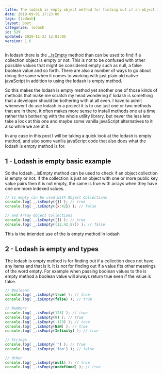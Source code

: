 ```yaml
---
title: The lodash is empty object method for finding out if an object is empty or not
date: 2019-09-01 17:23:00
tags: [lodash]
layout: post
categories: lodash
id: 529
updated: 2020-11-23 12:03:05
version: 1.6
---
```


In lodash there is the [\_.isEmpty](https://lodash.com/docs/4.17.15#isEmpty) method than can be used to find if a collection object is empty or not. This is not to be confused with other possible values that might be considered empty such as null, a false boolean value and so forth. There are also a number of ways to go about doing the same when it comes to working with just plain old native javaScript in addition to using the lodash is empty method. 

So this makes the lodash is empty method yet another one of those kinds of methods that make me scratch my head wondering if lodash is something that a developer should be bothering with at all even. I have to admit whenever I do use lodash in a project it is to use just one or two methods that are in there, it often makes more sense to install methods one at a time rather than bothering with the whole utility library, but never the less lets take a look at this one and maybe some vanilla javaScript alternatives to it also while we are at it.

In any case in this post I will be taking a quick look at the lodash is empty method, and also some vanilla javaScript code that also does what the lodash is empty method is for.

<!-- more -->

## 1 - Lodash is empty basic example

So the lodash \_.isEmpty method can be used to check if an object collection is empty or not. If the collection is just an object with one or more public key value pairs then it is not empty, the same is true with arrays when they have one ore more indexed values.

```js
// Is empty can be used with Object Collections
console.log( _.isEmpty({}) ); // true
console.log( _.isEmpty({x:42}) ); // false
 
// and Array Object Collections
console.log( _.isEmpty([]) ); // true
console.log( _.isEmpty([12,42,87]) ); // false
```

This is the intended use of the is empty method in lodash

## 2 - Lodash is empty and types

The lodash is empty method is for finding out if a collection does not have any items and that is it. It is not for finding out if a value fits other meanings of the word empty. For example when passing boolean values to the is empty method a boolean value will always return true even if the value is false.

```js
// Booleans
console.log( _.isEmpty(true) ); // true
console.log( _.isEmpty(false) ); // true
 
// Numbers
console.log( _.isEmpty(123) ); // true
console.log( _.isEmpty(0) ); // true
console.log( _.isEmpty(-123) ); // true
console.log( _.isEmpty(NaN) ); // true
console.log( _.isEmpty(Infinity) ); // true
 
// Strings
console.log( _.isEmpty('') ); // true
console.log( _.isEmpty('foo') ); // false
 
// Other
console.log( _.isEmpty(null) ); // true
console.log( _.isEmpty(undefined) ); // true
```